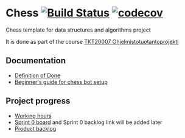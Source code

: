 # Chess [![Build Status](https://travis-ci.org/TiraLabra/chess.svg?branch=master)](https://travis-ci.org/TiraLabra/chess) [![codecov](https://codecov.io/gh/TiraLabra/chess/branch/master/graph/badge.svg)](https://codecov.io/gh/TiraLabra/chess)

Chess template for data structures and algorithms project

It is done as part of the course [TKT20007 Ohjelmistotuotantoprojekti](https://github.com/HY-TKTL/TKT20007-Ohjelmistotuotantoprojekti)



## Documentation
- [Definition of Done](https://helsinkifi-my.sharepoint.com/:w:/g/personal/strajama_ad_helsinki_fi/EQPacc0Mp4hPirx8vVx9E2cBfRAHCI4sSgrW84yxIUl_rw)
- [Beginner's guide for chess bot setup](https://github.com/TiraLabra/chess/blob/master/documentation/Beginners_guide.md)

## Project progress
- [Working hours](https://helsinkifi-my.sharepoint.com/:x:/g/personal/strajama_ad_helsinki_fi/ERPYySnLnbtLtp5ouqWf6CkB0oFQLGVaGjUu03Ro86MbFw?e=mDgJZn)
- [Sprint 0 board](https://github.com/TiraLabra/chess/projects/1) and Sprint 0 backlog link will be added later
- [Product backlog](https://helsinkifi-my.sharepoint.com/:x:/g/personal/strajama_ad_helsinki_fi/EeqfgrknuGlIoK0kOG8hLdIBLK_6oRckeZA5xo4XktYMtQ?e=XqQYM0)
